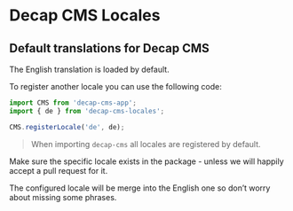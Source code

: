 # Decap CMS Locales

## Default translations for Decap CMS

The English translation is loaded by default.

To register another locale you can use the following code:

```js
import CMS from 'decap-cms-app';
import { de } from 'decap-cms-locales';

CMS.registerLocale('de', de);
```

> When importing `decap-cms` all locales are registered by default.

Make sure the specific locale exists in the package - unless we will happily accept a pull request for it.

The configured locale will be merge into the English one so don’t worry about missing some phrases.

